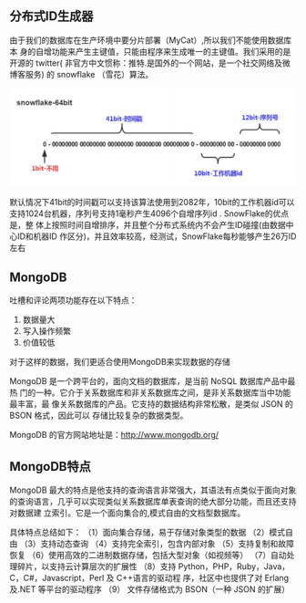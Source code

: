 ## 分布式ID生成器 
由于我们的数据库在生产环境中要分片部署（MyCat）,所以我们不能使用数据库本 身的自增功能来产生主键值，只能由程序来生成唯一的主键值。我们采用的是开源的 twitter( 非官方中文惯称：推特.是国外的一个网站，是一个社交网络及微博客服务) 的 snowflake （雪花）算法。

![snowflake](assets/01-snowflake.png)

默认情况下41bit的时间戳可以支持该算法使用到2082年，10bit的工作机器id可以 支持1024台机器，序列号支持1毫秒产生4096个自增序列id . SnowFlake的优点是，整 体上按照时间自增排序，并且整个分布式系统内不会产生ID碰撞(由数据中心ID和机器ID 作区分)，并且效率较高，经测试，SnowFlake每秒能够产生26万ID左右

## MongoDB
吐槽和评论两项功能存在以下特点： 
1. 数据量大 
2. 写入操作频繁 
3. 价值较低 

对于这样的数据，我们更适合使用MongoDB来实现数据的存储

MongoDB 是一个跨平台的，面向文档的数据库，是当前 NoSQL 数据库产品中最热 门的一种。它介于关系数据库和非关系数据库之间，是非关系数据库当中功能最丰富，最 像关系数据库的产品。它支持的数据结构非常松散，是类似 JSON 的 BSON 格式，因此可以 存储比较复杂的数据类型。 

MongoDB 的官方网站地址是：http://www.mongodb.org/

## MongoDB特点 
MongoDB 最大的特点是他支持的查询语言非常强大，其语法有点类似于面向对象 的查询语言，几乎可以实现类似关系数据库单表查询的绝大部分功能，而且还支持对数据建 立索引。它是一个面向集合的,模式自由的文档型数据库。 

具体特点总结如下： （1）面向集合存储，易于存储对象类型的数据 （2）模式自由 （3）支持动态查询 （4）支持完全索引，包含内部对象 （5）支持复制和故障恢复 （6）使用高效的二进制数据存储，包括大型对象（如视频等） （7）自动处理碎片，以支持云计算层次的扩展性 （8）支持 Python，PHP，Ruby，Java，C，C#，Javascript，Perl 及 C++语言的驱动程 序，社区中也提供了对 Erlang 及.NET 等平台的驱动程序 （9） 文件存储格式为 BSON（一种 JSON 的扩展）